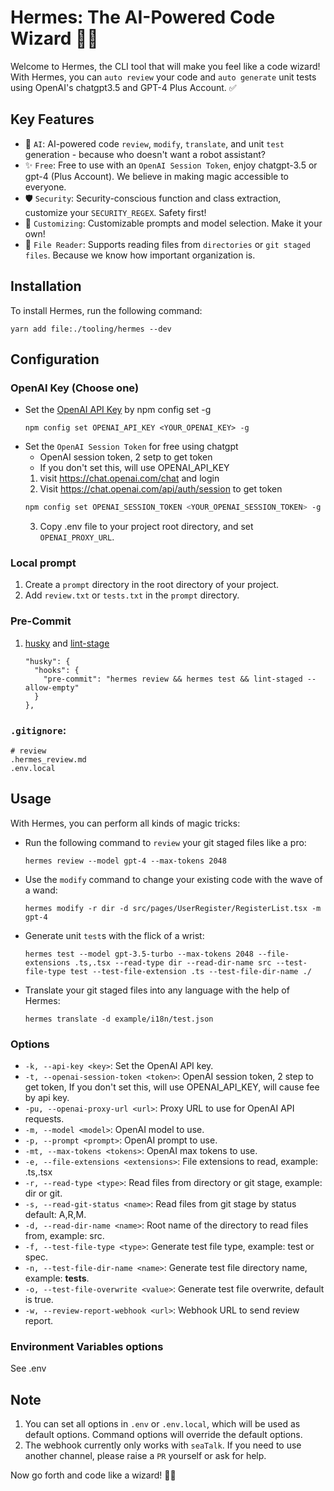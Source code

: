 # Hermes: The AI-Powered Code Wizard 🧙‍♂️

Welcome to Hermes, the CLI tool that will make you feel like a code wizard! With Hermes, you can `auto review` your code and `auto generate` unit tests using OpenAI's chatgpt3.5 and GPT-4 Plus Account. ✅

## Key Features
- 🤖 `AI`: AI-powered code `review`, `modify`, `translate`, and unit `test` generation - because who doesn't want a robot assistant?
- ✨ `Free`: Free to use with an `OpenAI Session Token`, enjoy chatgpt-3.5 or gpt-4 (Plus Account). We believe in making magic accessible to everyone.
- 🛡️ `Security`: Security-conscious function and class extraction, customize your `SECURITY_REGEX`. Safety first!
- 🧠 `Customizing`: Customizable prompts and model selection. Make it your own!
- 📂 `File Reader`: Supports reading files from `directories` or `git staged files`. Because we know how important organization is.

## Installation
To install Hermes, run the following command:
```
yarn add file:./tooling/hermes --dev
```

## Configuration
### OpenAI Key (Choose one)
- Set the [OpenAI API Key](https://platform.openai.com/account/api-keys) by npm config set -g
    ```
    npm config set OPENAI_API_KEY <YOUR_OPENAI_KEY> -g
    ```
- Set the `OpenAI Session Token` for free using chatgpt
    - OpenAI session token, 2 setp to get token
    - If you don't set this, will use OPENAI_API_KEY
    1. visit https://chat.openai.com/chat and login
    2. Visit https://chat.openai.com/api/auth/session to get token
    ```bash
    npm config set OPENAI_SESSION_TOKEN <YOUR_OPENAI_SESSION_TOKEN> -g
    ```
    3. Copy .env file to your project root directory, and set `OPENAI_PROXY_URL`.


### Local prompt
1. Create a `prompt` directory in the root directory of your project.
1. Add `review.txt` or `tests.txt` in the `prompt` directory.

### Pre-Commit
1. [husky](https://github.com/typicode/husky) and [lint-stage](https://github.com/okonet/lint-staged)
    ```
    "husky": {
      "hooks": {
        "pre-commit": "hermes review && hermes test && lint-staged --allow-empty"
      }
    },
    ```

### `.gitignore`:
   ```
   # review
   .hermes_review.md
   .env.local
   ```

## Usage
With Hermes, you can perform all kinds of magic tricks:

- Run the following command to `review` your git staged files like a pro:
  ```
  hermes review --model gpt-4 --max-tokens 2048
  ```
- Use the `modify` command to change your existing code with the wave of a wand:
  ```
  hermes modify -r dir -d src/pages/UserRegister/RegisterList.tsx -m gpt-4
  ```
- Generate unit `test`s with the flick of a wrist:
  ```
  hermes test --model gpt-3.5-turbo --max-tokens 2048 --file-extensions .ts,.tsx --read-type dir --read-dir-name src --test-file-type test --test-file-extension .ts --test-file-dir-name ./
  ```
- Translate your git staged files into any language with the help of Hermes:
  ```
  hermes translate -d example/i18n/test.json
  ```

### Options

- `-k, --api-key <key>`: Set the OpenAI API key.
- `-t, --openai-session-token <token>`: OpenAI session token, 2 step to get token, If you don't set this, will use OPENAI_API_KEY, will cause fee by api key.
- `-pu, --openai-proxy-url <url>`: Proxy URL to use for OpenAI API requests.
- `-m, --model <model>`: OpenAI model to use.
- `-p, --prompt <prompt>`: OpenAI prompt to use.
- `-mt, --max-tokens <tokens>`: OpenAI max tokens to use.
- `-e, --file-extensions <extensions>`: File extensions to read, example: .ts,.tsx
- `-r, --read-type <type>`: Read files from directory or git stage, example: dir or git.
- `-s, --read-git-status <name>`: Read files from git stage by status default: A,R,M.
- `-d, --read-dir-name <name>`: Root name of the directory to read files from, example: src.
- `-f, --test-file-type <type>`: Generate test file type, example: test or spec.
- `-n, --test-file-dir-name <name>`: Generate test file directory name, example: __tests__.
- `-o, --test-file-overwrite <value>`: Generate test file overwrite, default is true.
- `-w, --review-report-webhook <url>`: Webhook URL to send review report.

### Environment Variables options
See .env

## Note
1. You can set all options in `.env` or `.env.local`, which will be used as default options. Command options will override the default options.
2. The webhook currently only works with `seaTalk`. If you need to use another channel, please raise a `PR` yourself or ask for help.

Now go forth and code like a wizard! 🧙‍♂️